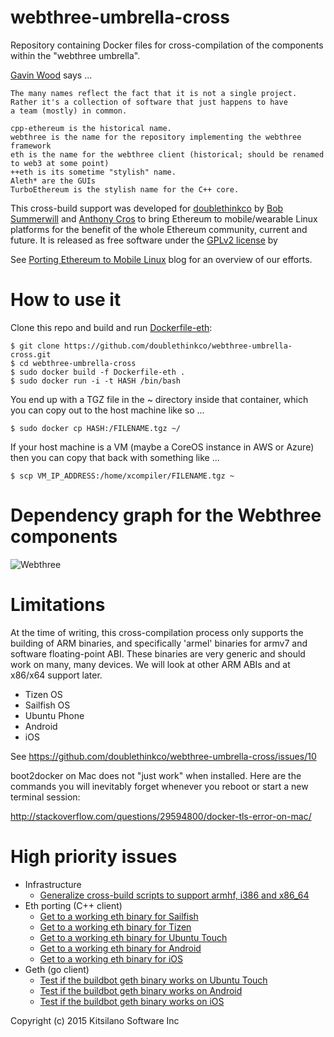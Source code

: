 # webthree-umbrella-cross

Repository containing Docker files for cross-compilation of the
components within the "webthree umbrella".

[Gavin Wood](https://github.com/gavofyork) says ...

    The many names reflect the fact that it is not a single project.
    Rather it's a collection of software that just happens to have
    a team (mostly) in common.
    
    cpp-ethereum is the historical name.
    webthree is the name for the repository implementing the webthree framework
    eth is the name for the webthree client (historical; should be renamed to web3 at some point)
    ++eth is its sometime "stylish" name.
    Aleth* are the GUIs
    TurboEthereum is the stylish name for the C++ core.

This cross-build support was developed for
[doublethinkco](http://doublethink.co) by
[Bob Summerwill](http://bobsummerwill.com)
and
[Anthony Cros](https://github.com/anthony-cros)
to bring Ethereum to mobile/wearable Linux platforms for the benefit
of the whole Ethereum community, current and future.   It is released
as free software under the
[GPLv2 license](https://github.com/doublethinkco/webthree-umbrella-cross/blob/master/LICENSE.txt) by

See [Porting Ethereum to Mobile Linux](http://doublethink.co/2015/09/22/porting-ethereum-to-mobile-linux/)
blog for an overview of our efforts.

# How to use it

Clone this repo and build and run [Dockerfile-eth](https://github.com/doublethinkco/webthree-umbrella-cross/blob/master/Dockerfile-eth):

    $ git clone https://github.com/doublethinkco/webthree-umbrella-cross.git
    $ cd webthree-umbrella-cross
    $ sudo docker build -f Dockerfile-eth .
    $ sudo docker run -i -t HASH /bin/bash

You end up with a TGZ file in the ~ directory inside that container,
which you can copy out to the host machine like so ...

    $ sudo docker cp HASH:/FILENAME.tgz ~/

If your host machine is a VM (maybe a CoreOS instance in AWS or Azure)
then you can copy that back with something like ...

    $ scp VM_IP_ADDRESS:/home/xcompiler/FILENAME.tgz ~

# Dependency graph for the Webthree components

![Webthree](https://ipfs.pics/ipfs/QmPoeqadSbjshYZeibtTgdkXAXCyvCtsrejSe8xY2hSure)

# Limitations

At the time of writing, this cross-compilation process only supports
the building of ARM binaries, and specifically 'armel' binaries for
armv7 and software floating-point ABI.  These binaries are very
generic and should work on many, many devices.  We will look at other
ARM ABIs and at x86/x64 support later.

* Tizen OS
* Sailfish OS
* Ubuntu Phone
* Android
* iOS

See https://github.com/doublethinkco/webthree-umbrella-cross/issues/10

boot2docker on Mac does not "just work" when installed.  Here are the
commands you will inevitably forget whenever you reboot or start a new
terminal session:

http://stackoverflow.com/questions/29594800/docker-tls-error-on-mac/

# High priority issues

* Infrastructure
    * [Generalize cross-build scripts to support armhf, i386 and x86_64](https://github.com/doublethinkco/webthree-umbrella-cross/issues/10)
* Eth porting (C++ client)
    * [Get to a working eth binary for Sailfish](https://github.com/doublethinkco/webthree-umbrella-cross/issues/21)
    * [Get to a working eth binary for Tizen](https://github.com/doublethinkco/webthree-umbrella-cross/issues/20)
    * [Get to a working eth binary for Ubuntu Touch](https://github.com/doublethinkco/webthree-umbrella-cross/issues/3)
    * [Get to a working eth binary for Android](https://github.com/doublethinkco/webthree-umbrella-cross/issues/36)
    * [Get to a working eth binary for iOS](https://github.com/doublethinkco/webthree-umbrella-cross/issues/36)
* Geth (go client)
    * [Test if the buildbot geth binary works on Ubuntu Touch](https://github.com/doublethinkco/webthree-umbrella-cross/issues/22)
    * [Test if the buildbot geth binary works on Android](https://github.com/doublethinkco/webthree-umbrella-cross/issues/26)
    * [Test if the buildbot geth binary works on iOS](https://github.com/doublethinkco/webthree-umbrella-cross/issues/27)

Copyright (c) 2015 Kitsilano Software Inc
